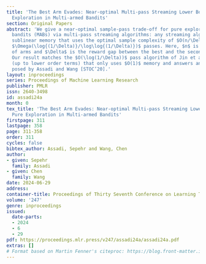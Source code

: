 ```yaml
---
title: 'The Best Arm Evades: Near-optimal Multi-pass Streaming Lower Bounds for Pure
  Exploration in Multi-armed Bandits'
section: Original Papers
abstract: 'We give a near-optimal sample-pass trade-off for pure exploration in multi-armed
  bandits (MABs) via multi-pass streaming algorithms: any streaming algorithm with
  sublinear memory that uses the optimal sample complexity of $O(n/\Delta^2)$ requires
  $\Omega(\log{(1/\Delta)}/\log\log{(1/\Delta)})$ passes. Here, $n$ is the number
  of arms and $\Delta$ is the reward gap between the best and the second-best arms.
  Our result matches the $O(\log(1/\Delta))$ pass algorithm of Jin et al. [ICML’21]
  (up to lower order terms) that only uses $O(1)$ memory and answers an open question
  posed by Assadi and Wang [STOC’20].'
layout: inproceedings
series: Proceedings of Machine Learning Research
publisher: PMLR
issn: 2640-3498
id: assadi24a
month: 0
tex_title: 'The Best Arm Evades: Near-optimal Multi-pass Streaming Lower Bounds for
  Pure Exploration in Multi-armed Bandits'
firstpage: 311
lastpage: 358
page: 311-358
order: 311
cycles: false
bibtex_author: Assadi, Sepehr and Wang, Chen
author:
- given: Sepehr
  family: Assadi
- given: Chen
  family: Wang
date: 2024-06-29
address:
container-title: Proceedings of Thirty Seventh Conference on Learning Theory
volume: '247'
genre: inproceedings
issued:
  date-parts:
  - 2024
  - 6
  - 29
pdf: https://proceedings.mlr.press/v247/assadi24a/assadi24a.pdf
extras: []
# Format based on Martin Fenner's citeproc: https://blog.front-matter.io/posts/citeproc-yaml-for-bibliographies/
---
```


